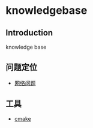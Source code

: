# knowledgebase
## Introduction
knowledge base

## 问题定位
- [网络问题](./问题定位/网络)

## 工具
- [cmake](./工具/cmake)